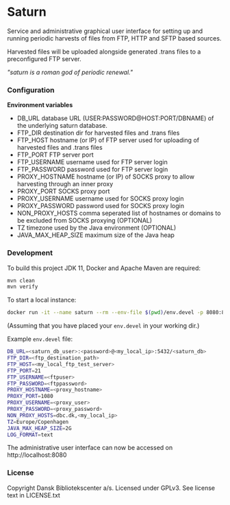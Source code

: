 Saturn
======

Service and administrative graphical user interface for setting up and running periodic harvests of files from
FTP, HTTP and SFTP based sources.

Harvested files will be uploaded alongside generated .trans files to a preconfigured FTP server.

*"saturn is a roman god of periodic renewal."*

### Configuration

**Environment variables**

* DB_URL database URL (USER:PASSWORD@HOST:PORT/DBNAME) of the underlying saturn database.
* FTP_DIR destination dir for harvested files and .trans files
* FTP_HOST hostname (or IP) of FTP server used for uploading of harvested files and .trans files
* FTP_PORT FTP server port
* FTP_USERNAME username used for FTP server login
* FTP_PASSWORD password used for FTP server login
* PROXY_HOSTNAME hostname (or IP) of SOCKS proxy to allow harvesting through an inner proxy
* PROXY_PORT SOCKS proxy port
* PROXY_USERNAME username used for SOCKS proxy login
* PROXY_PASSWORD password used for SOCKS proxy login
* NON_PROXY_HOSTS comma seperated list of hostnames or domains to be excluded from SOCKS proxying (OPTIONAL)
* TZ timezone used by the Java environment (OPTIONAL)
* JAVA_MAX_HEAP_SIZE maximum size of the Java heap

### Development

To build this project JDK 11, Docker and Apache Maven are required:

```bash
mvn clean
mvn verify
```

To start a local instance:

```bash
docker run -it --name saturn --rm --env-file $(pwd)/env.devel -p 8080:8080 docker-metascrum.artifacts.dbccloud.dk/saturn-service:devel
```
(Assuming that you have placed your ```env.devel``` in your working dir.)

Example ``env.devel`` file:
```bash
DB_URL=<saturn_db_user>:<password>@<my_local_ip>:5432/<saturn_db>
FTP_DIR=<ftp_destination_path>
FTP_HOST=<my_local_ftp_test_server>
FTP_PORT=21
FTP_USERNAME=<ftpuser>
FTP_PASSWORD=<ftppassword>
PROXY_HOSTNAME=<proxy_hostname>
PROXY_PORT=1080
PROXY_USERNAME=<proxy_user>
PROXY_PASSWORD=<proxy_password>
NON_PROXY_HOSTS=dbc.dk,<my_local_ip>
TZ=Europe/Copenhagen
JAVA_MAX_HEAP_SIZE=2G
LOG_FORMAT=text
```

The administrative user interface can now be accessed on http://localhost:8080

### License

Copyright Dansk Bibliotekscenter a/s. Licensed under GPLv3.
See license text in LICENSE.txt
